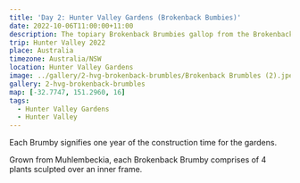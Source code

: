 ```yaml
---
title: 'Day 2: Hunter Valley Gardens (Brokenback Bumbies)'
date: 2022-10-06T11:00:00+11:00
description: The topiary Brokenback Brumbies gallop from the Brokenback Range to the watering holes of Hunter Valley Gardens.
trip: Hunter Valley 2022
place: Australia
timezone: Australia/NSW
location: Hunter Valley Gardens
image: ../gallery/2-hvg-brokenback-brumbles/Brokenback Brumbles (2).jpeg
gallery: 2-hvg-brokenback-brumbles
map: [-32.7747, 151.2960, 16]
tags:
  - Hunter Valley Gardens
  - Hunter Valley
---
```


Each Brumby signifies one year of the construction time for the gardens.

Grown from Muhlembeckia, each Brokenback Brumby comprises of 4 plants sculpted over an inner frame.

